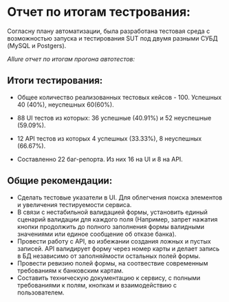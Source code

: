 # Отчет по итогам тестрования:

Согласну плану автоматизации, была разработана тестовая среда с возможностью запуска и тестирования SUT под двумя разными СУБД (MySQL и Postgers). 

*Allure отчет по итогам прогона автотестов:*

## Итоги тестирования:

- Общее количество реализованных тестовых кейсов - 100. Успешных 40 (40%), неуспешных 60(60%).

- 88 UI тестов из которых: 36 успешные (40.91%) и 52 неуспешные (59.09%).
- 12 API тестов из которых 4 успешных (33.33%), 8 неуспешных (66.67%).

- Составленно 22 баг-репорта. Из них 16 на UI и 8 на API.

## Общие рекомендации:

- Сделать тестовые указатели в UI. Для облегчения поиска элементов и увеличения тестируемости сервиса.
- В связи с нестабильной валидацией формы, установить единый сценарий валидации для каждого поля (Например, запрет нажатия кнопки продолжить до полного заполнения формы валидными значениями или единое сообщение об отказе банка).
- Провести работу с API, во избежании создания ложных и пустых записей. API валидирует форму через номер карты и делает запись в БД независимо от заполняймости остальных полей формы. 
- Провести ревизию полей формы, на соотвествие современным требованиям к банковским картам.
- Составить техническую документацию к сервису, с полными требованиями к полям, кнопкам и взаимодействию с пользователем.  


